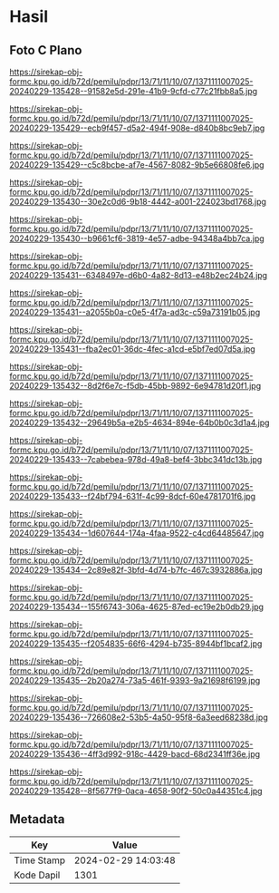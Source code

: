 # Hasil

## Foto C Plano

https://sirekap-obj-formc.kpu.go.id/b72d/pemilu/pdpr/13/71/11/10/07/1371111007025-20240229-135428--91582e5d-291e-41b9-9cfd-c77c21fbb8a5.jpg

https://sirekap-obj-formc.kpu.go.id/b72d/pemilu/pdpr/13/71/11/10/07/1371111007025-20240229-135429--ecb9f457-d5a2-494f-908e-d840b8bc9eb7.jpg

https://sirekap-obj-formc.kpu.go.id/b72d/pemilu/pdpr/13/71/11/10/07/1371111007025-20240229-135429--c5c8bcbe-af7e-4567-8082-9b5e66808fe6.jpg

https://sirekap-obj-formc.kpu.go.id/b72d/pemilu/pdpr/13/71/11/10/07/1371111007025-20240229-135430--30e2c0d6-9b18-4442-a001-224023bd1768.jpg

https://sirekap-obj-formc.kpu.go.id/b72d/pemilu/pdpr/13/71/11/10/07/1371111007025-20240229-135430--b9661cf6-3819-4e57-adbe-94348a4bb7ca.jpg

https://sirekap-obj-formc.kpu.go.id/b72d/pemilu/pdpr/13/71/11/10/07/1371111007025-20240229-135431--6348497e-d6b0-4a82-8d13-e48b2ec24b24.jpg

https://sirekap-obj-formc.kpu.go.id/b72d/pemilu/pdpr/13/71/11/10/07/1371111007025-20240229-135431--a2055b0a-c0e5-4f7a-ad3c-c59a73191b05.jpg

https://sirekap-obj-formc.kpu.go.id/b72d/pemilu/pdpr/13/71/11/10/07/1371111007025-20240229-135431--fba2ec01-36dc-4fec-a1cd-e5bf7ed07d5a.jpg

https://sirekap-obj-formc.kpu.go.id/b72d/pemilu/pdpr/13/71/11/10/07/1371111007025-20240229-135432--8d2f6e7c-f5db-45bb-9892-6e94781d20f1.jpg

https://sirekap-obj-formc.kpu.go.id/b72d/pemilu/pdpr/13/71/11/10/07/1371111007025-20240229-135432--29649b5a-e2b5-4634-894e-64b0b0c3d1a4.jpg

https://sirekap-obj-formc.kpu.go.id/b72d/pemilu/pdpr/13/71/11/10/07/1371111007025-20240229-135433--7cabebea-978d-49a8-bef4-3bbc341dc13b.jpg

https://sirekap-obj-formc.kpu.go.id/b72d/pemilu/pdpr/13/71/11/10/07/1371111007025-20240229-135433--f24bf794-631f-4c99-8dcf-60e4781701f6.jpg

https://sirekap-obj-formc.kpu.go.id/b72d/pemilu/pdpr/13/71/11/10/07/1371111007025-20240229-135434--1d607644-174a-4faa-9522-c4cd64485647.jpg

https://sirekap-obj-formc.kpu.go.id/b72d/pemilu/pdpr/13/71/11/10/07/1371111007025-20240229-135434--2c89e82f-3bfd-4d74-b7fc-467c3932886a.jpg

https://sirekap-obj-formc.kpu.go.id/b72d/pemilu/pdpr/13/71/11/10/07/1371111007025-20240229-135434--155f6743-306a-4625-87ed-ec19e2b0db29.jpg

https://sirekap-obj-formc.kpu.go.id/b72d/pemilu/pdpr/13/71/11/10/07/1371111007025-20240229-135435--f2054835-66f6-4294-b735-8944bf1bcaf2.jpg

https://sirekap-obj-formc.kpu.go.id/b72d/pemilu/pdpr/13/71/11/10/07/1371111007025-20240229-135435--2b20a274-73a5-461f-9393-9a21698f6199.jpg

https://sirekap-obj-formc.kpu.go.id/b72d/pemilu/pdpr/13/71/11/10/07/1371111007025-20240229-135436--726608e2-53b5-4a50-95f8-6a3eed68238d.jpg

https://sirekap-obj-formc.kpu.go.id/b72d/pemilu/pdpr/13/71/11/10/07/1371111007025-20240229-135436--4ff3d992-918c-4429-bacd-68d2341ff36e.jpg

https://sirekap-obj-formc.kpu.go.id/b72d/pemilu/pdpr/13/71/11/10/07/1371111007025-20240229-135428--8f5677f9-0aca-4658-90f2-50c0a44351c4.jpg


## Metadata

| Key        | Value               |
| ---------- | ------------------- |
| Time Stamp | 2024-02-29 14:03:48 |
| Kode Dapil | 1301                |




